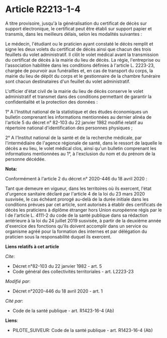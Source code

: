 # Article R2213-1-4

A titre provisoire, jusqu'à la généralisation du certificat de décès sur support électronique, le certificat peut être établi
sur support papier et transmis, dans les meilleurs délais, selon les modalités suivantes :

Le médecin, l'étudiant ou le praticien ayant constaté le décès remplit et signe les deux volets du certificat de décès ainsi
que chacun des trois feuillets du volet administratif. Il clôt le volet médical avant la transmission du certificat de décès
à la mairie du lieu de décès. La régie, l'entreprise ou l'association habilitée dans les conditions définies à l'article L.
2223-23, chargée de pourvoir aux funérailles et, en cas de transport du corps, la mairie du lieu de dépôt du corps et le
gestionnaire de la chambre funéraire sont chacun destinataires d'un feuillet du volet administratif.

L'officier d'état civil de la mairie du lieu de décès conserve le volet administratif et transmet dans des conditions
permettant de garantir la confidentialité et la protection des données :

1° A l'Institut national de la statistique et des études économiques un bulletin comprenant les informations mentionnées au
dernier alinéa de l'article 5 du décret n° 82-103 du 22 janvier 1982 modifié relatif au répertoire national d'identification
des personnes physiques ;

2° A l'Institut national de la santé et de la recherche médicale, par l'intermédiaire de l'agence régionale de santé, dans le
ressort de laquelle le décès a eu lieu, le volet médical clos, ainsi qu'un bulletin comprenant les informations mentionnées
au 1°, à l'exclusion du nom et du prénom de la personne décédée.

**Nota:**

Conformément à l'article 2 du décret n° 2020-446 du 18 avril 2020 :

Tant que demeure en vigueur, dans les territoires où ils exercent, l'état d'urgence sanitaire déclaré par l'article 4 de la
loi du 23 mars 2020 susvisée, le cas échéant prorogé au-delà de la durée initiale dans les conditions prévues par cet
article, sont autorisés à établir des certificats de décès les praticiens à diplôme étranger hors Union européenne régis par
le I de l'article L. 4111-2 du code de la santé publique dans sa rédaction antérieure à la loi du 24 juillet 2019 susvisée, à
partir de la deuxième année d'exercice des fonctions qu'ils doivent accomplir dans un service ou organisme agréé pour la
formation des internes et par délégation du praticien sous la responsabilité duquel ils exercent.

**Liens relatifs à cet article**

_Cite_:

  - Décret n°82-103 du 22 janvier 1982 - art. 5
  - Code général des collectivités territoriales - art. L2223-23

_Modifié par_:

  - Décret n°2020-446 du 18 avril 2020 - art. 1

_Cité par_:

  - Code de la santé publique - art. R1423-16-4 (Ab)

**Liens**:

  - PILOTE_SUIVEUR: Code de la santé publique - art. R1423-16-4 (Ab)
